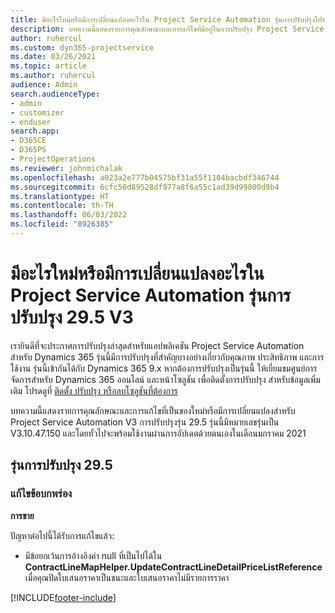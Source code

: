 ```yaml
---
title: มีอะไรใหม่หรือมีการเปลี่ยนแปลงอะไรใน Project Service Automation รุ่นการปรับปรุงโปรแกรมแก้ไขด่วน 29.5 V3
description: บทความนี้แสดงรายการคุณลักษณะและการแก้ไขที่มีอยู่ในการปรับปรุง Project Service Automation รุ่น 29.5 การแก้ไขด่วน V3
author: ruhercul
ms.custom: dyn365-projectservice
ms.date: 03/26/2021
ms.topic: article
ms.author: ruhercul
audience: Admin
search.audienceType:
- admin
- customizer
- enduser
search.app:
- D365CE
- D365PS
- ProjectOperations
ms.reviewer: johnmichalak
ms.openlocfilehash: a023a2e777b04575bf31a55f1104bacbdf346744
ms.sourcegitcommit: 6cfc50d89528df977a8f6a55c1ad39d99800d9b4
ms.translationtype: HT
ms.contentlocale: th-TH
ms.lasthandoff: 06/03/2022
ms.locfileid: "8926385"
---
```

# <a name="whats-new-or-changed-in-project-service-automation-update-release-295-v3"></a>มีอะไรใหม่หรือมีการเปลี่ยนแปลงอะไรใน Project Service Automation รุ่นการปรับปรุง 29.5 V3

เรายินดีที่จะประกาศการปรับปรุงล่าสุดสำหรับแอปพลิเคชัน Project Service Automation สำหรับ Dynamics 365 รุ่นนี้มีการปรับปรุงที่สำคัญบางอย่างเกี่ยวกับคุณภาพ ประสิทธิภาพ และการใช้งาน รุ่นนี้เข้ากันได้กับ Dynamics 365 9.x หากต้องการปรับปรุงเป็นรุ่นนี้ ให้เยี่ยมชมศูนย์การจัดการสำหรับ Dynamics 365 ออนไลน์ และหน้าโซลูชัน เพื่อติดตั้งการปรับปรุง สำหรับข้อมูลเพิ่มเติม โปรดดูที่ [ติดตั้ง ปรับปรุง หรือลบโซลูชันที่ต้องการ](/power-platform/admin/install-remove-preferred-solution)

บทความนี้แสดงรายการคุณลักษณะและการแก้ไขที่เป็นของใหม่หรือมีการเปลี่ยนแปลงสำหรับ Project Service Automation V3 การปรับปรุงรุ่น 29.5 รุ่นนี้มีหมายเลขรุ่นเป็น V3.10.47.150 และโดยทั่วไปจะพร้อมใช้งานผ่านการอัปเดตด้วยตนเองในเดือนมกราคม 2021

## <a name="update-release-295"></a>รุ่นการปรับปรุง 29.5

### <a name="bug-fixes"></a>แก้ไขข้อบกพร่อง


**การขาย**

ปัญหาต่อไปนี้ได้รับการแก้ไขแล้ว:

- มีข้อยกเว้นการอ้างอิงค่า null ที่เป็นไปได้ใน **ContractLineMapHelper.UpdateContractLineDetailPriceListReference** เมื่อคุณปิดใบเสนอราคาเป็นชนะและใบเสนอราคาไม่มีรายการราคา


[!INCLUDE[footer-include](../includes/footer-banner.md)]
